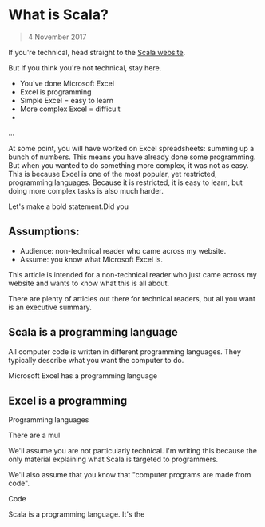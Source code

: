 
# What is Scala?

> 4 November 2017

If you're technical, head straight to the [Scala website](http://scala-lang.org/).

But if you think you're not technical, stay here.

- You've done Microsoft Excel
- Excel is programming
- Simple Excel = easy to learn
- More complex Excel = difficult
- 

...

At some point, you will have worked on Excel spreadsheets: summing up a bunch of numbers.
This means you have already done some programming.
But when you wanted to do something more complex, it was not as easy.
This is because Excel is one of the most popular, yet restricted, programming languages.
Because it is restricted, it is easy to learn, but doing more complex tasks is also much harder.





Let's make a bold statement.Did you 

## Assumptions:
- Audience: non-technical reader who came across my website.
- Assume: you know what Microsoft Excel is.

This article is intended for a non-technical reader who just came across my website and wants to know what this is all about.

There are plenty of articles out there for technical readers, but all you want is an executive summary.

## Scala is a programming language

All computer code is written in different programming languages. They typically describe what you want the computer to do.

Microsoft Excel has a programming language

## Excel is a programming

Programming languages




There are a mul

We'll assume you are not particularly technical. I'm writing this because the only material explaining what Scala is targeted to programmers.

We'll also assume that you know that &quot;computer programs are made from code&quot;.

Code 

Scala is a programming language. It's the 
